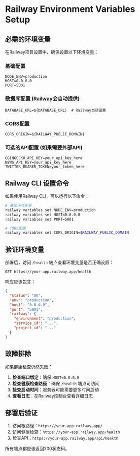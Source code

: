 # Railway Environment Variables Setup

## 必需的环境变量

在Railway项目设置中，确保设置以下环境变量：

### 基础配置
```
NODE_ENV=production
HOST=0.0.0.0
PORT=5001
```

### 数据库配置 (Railway会自动提供)
```
DATABASE_URL=${DATABASE_URL}  # Railway自动设置
```

### CORS配置
```
CORS_ORIGIN=${RAILWAY_PUBLIC_DOMAIN}
```

### 可选的API配置 (如果需要外部API)
```
COINGECKO_API_KEY=your_api_key_here
NEWS_API_KEY=your_api_key_here
TWITTER_BEARER_TOKEN=your_token_here
```

## Railway CLI 设置命令

如果使用Railway CLI，可以运行以下命令：

```bash
# 基础环境变量
railway variables set NODE_ENV=production
railway variables set HOST=0.0.0.0
railway variables set PORT=5001

# CORS配置
railway variables set CORS_ORIGIN=$RAILWAY_PUBLIC_DOMAIN
```

## 验证环境变量

部署后，访问 `/health` 端点查看环境变量是否正确设置：

```
GET https://your-app.railway.app/health
```

响应应该包含：
```json
{
  "status": "OK",
  "env": "production",
  "host": "0.0.0.0",
  "port": "5001",
  "railway": {
    "environment": "production",
    "service_id": "...",
    "project_id": "..."
  }
}
```

## 故障排除

如果健康检查仍然失败：

1. **检查端口绑定**：确保 `HOST=0.0.0.0`
2. **检查健康检查路径**：确保 `/health` 端点可访问
3. **检查启动时间**：服务器可能需要更多时间启动
4. **查看日志**：在Railway控制台查看详细日志

## 部署后验证

1. 访问根路径：`https://your-app.railway.app/`
2. 访问健康检查：`https://your-app.railway.app/health`
3. 检查API：`https://your-app.railway.app/api/health`

所有端点都应该返回200状态码。 